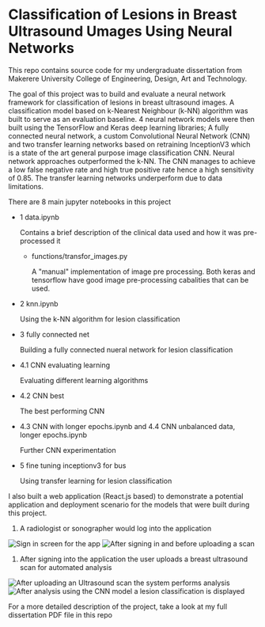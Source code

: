 # Classification of Lesions in Breast Ultrasound Umages Using Neural Networks

This repo contains source code for my undergraduate dissertation from Makerere University College of Engineering, Design, Art and Technology.

The goal of this project was to build and evaluate a neural network framework for classification of lesions in breast ultrasound images. A classification model based on k-Nearest Neighbour (k-NN) algorithm was built to serve as an evaluation baseline. 4 neural network models were then built using the TensorFlow and Keras deep learning libraries; A fully connected neural network, a custom Convolutional Neural Network (CNN) and two transfer learning networks based on retraining InceptionV3 which is a state of the art general purpose image classification CNN. Neural network approaches outperformed the k-NN. The CNN manages to achieve a low false negative rate and high true positive rate hence a high sensitivity of 0.85. The transfer learning networks underperform due to data limitations.

There are 8 main jupyter notebooks in this project

* 1 data.ipynb

   Contains a brief description of the clinical data used and how it was pre-processed it
  * functions/transfor_images.py

      A "manual" implementation of image pre processing. Both keras and tensorflow have good image pre-processing cabalities that can be used.
* 2 knn.ipynb

   Using the k-NN algorithm for lesion classification
* 3 fully connected net

   Building a fully connected nueral network for lesion classification
* 4.1 CNN evaluating learning

   Evaluating different learning algorithms
* 4.2 CNN best

   The best performing CNN
* 4.3 CNN with longer epochs.ipynb and 4.4 CNN unbalanced data, longer epochs.ipynb

   Further CNN experimentation

* 5 fine tuning inceptionv3 for bus

   Using transfer learning for lesion classification

I also built a web application (React.js based) to demonstrate a potential application and deployment scenario for the models that were built during this project.

1. A radiologist or sonographer would log into the application

![Sign in screen for the app](https://github.com/mungujn/machine-learning-detect-cancer/raw/master/images/login.PNG "Sign in screen for the app")
![After signing in and before uploading a scan](https://github.com/mungujn/machine-learning-detect-cancer/raw/master/images/after_sign_in.PNG "After signing in and before uploading a scan")

1. After signing into the application the user uploads a breast ultrasound scan for automated analysis

![After uploading an Ultrasound scan the system performs analysis](https://github.com/mungujn/machine-learning-detect-cancer/raw/master/images/processing.PNG "After uploading an Ultrasound scan the system performs analysis")
![After analysis using the CNN model a lesion classification is displayed](https://github.com/mungujn/machine-learning-detect-cancer/raw/master/images/analysis_complete.PNG "After analysis using the CNN model a lesion classification is displayed")

For a more detailed description of the project, take a look at my full dissertation PDF file in this repo